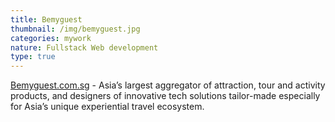 ```yaml
---
title: Bemyguest
thumbnail: /img/bemyguest.jpg
categories: mywork
nature: Fullstack Web development
type: true
---
```

[Bemyguest.com.sg](bemyguest.com.sg) - Asia’s largest aggregator of attraction, tour and activity products, and designers of innovative tech solutions tailor-made especially for Asia’s unique experiential travel ecosystem.
